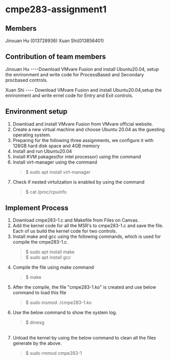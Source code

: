 # cmpe283-assignment1

## Members
Jinxuan Hu (013728936) Xuan Shi(013856401)

## Contribution of team members
Jinxuan Hu ----Download VMvare Fusion and install Ubuntu20.04, setup the enrironment and write code for ProcessBased and Secondary procbased controls.

Xuan Shi ---- Download VMvare Fusion and install Ubuntu20.04,setup the enrironment  and write ernel code for Entry and Exit controls.

## Environment setup
1. Download and install VMvare Fusion from VMvare official website.
2. Create a new virtual machine and choose Ubuntu 20.04 as the guesting operating system.
3. Preparing for the following three assignments, we configure it with 128GB hard disk space and 4GB memory
4. Install and run Ubuntu20.04 
5. Install KVM pakages(for intel processor) using the command
6. Install virt-manager using the command
	> $ sudo apt install virt-manager
8. Check if nested virtulization is enabled by using the command
	> $ cat /proc/cpuinfo

## Implement Process
1. Download cmpe283-1.c and Makefile from Files on Canvas.
2. Add the kernel code for all the MSR's to cmpe283-1.c and save the file.  Each of us build the kernel code for two controls.
3. Install make and gcc using the following commands, which is used for compile the cmpe283-1.c.
	> $ sudo apt install make         
	> $ sudo apt install gcc
2. Compile the file using make command
	> $ make
3. After the compile, the file "cmpe283-1.ko" is created and use below command to load this file
	> $ sudo insmod ./cmpe283-1.ko
4. Use the below command to show the system log. 
	> $ dmesg
  	<image src = "">
  	<image src = "">
  	<image src = "">
5. Unload the kernel by using the below command to clean all the files generate by the above.                                                           
	> $ sudo rmmod cmpe283-1
